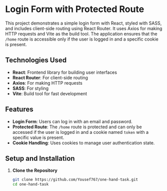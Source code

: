 # Login Form with Protected Route

This project demonstrates a simple login form with React, styled with SASS, and includes client-side routing using React Router. It uses Axios for making HTTP requests and Vite as the build tool. The application ensures that the `/home` route is accessible only if the user is logged in and a specific cookie is present.

## Technologies Used

- **React**: Frontend library for building user interfaces
- **React Router**: For client-side routing
- **Axios**: For making HTTP requests
- **SASS**: For styling
- **Vite**: Build tool for fast development

## Features

- **Login Form**: Users can log in with an email and password.
- **Protected Route**: The `/home` route is protected and can only be accessed if the user is logged in and a cookie named `token` with a specific value is present.
- **Cookie Handling**: Uses cookies to manage user authentication state.

## Setup and Installation

1. **Clone the Repository**

   ```bash
   git clone https://github.com/Yousef767/one-hand-task.git
   cd one-hand-task
